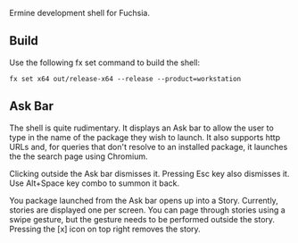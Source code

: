 Ermine development shell for Fuchsia.

## Build

Use the following fx set command to build the shell:
```
fx set x64 out/release-x64 --release --product=workstation
```

## Ask Bar

The shell is quite rudimentary. It displays an Ask bar to allow the user to
type in the name of the package they wish to launch. It also supports http URLs
and, for queries that don't resolve to an installed package, it launches the
the search page using Chromium.

Clicking outside the Ask bar dismisses it. Pressing Esc key also dismisses it.
Use Alt+Space key combo to summon it back.

You package launched from the Ask bar opens up into a Story. Currently, stories
are displayed one per screen. You can page through stories using a swipe
gesture, but the gesture needs to be performed outside the story. Pressing the
[x] icon on top right removes the story.
